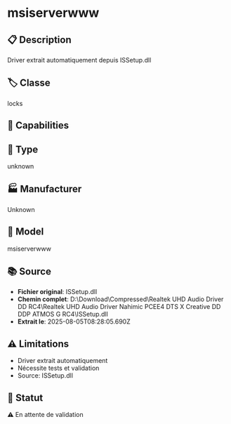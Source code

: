 # msiserverwww

## 📋 Description
Driver extrait automatiquement depuis ISSetup.dll

## 🏷️ Classe
locks

## 🔧 Capabilities


## 📡 Type
unknown

## 🏭 Manufacturer
Unknown

## 📱 Model
msiserverwww

## 📚 Source
- **Fichier original**: ISSetup.dll
- **Chemin complet**: D:\Download\Compressed\Realtek UHD Audio Driver DD RC4\Realtek UHD Audio Driver Nahimic PCEE4 DTS X Creative DD DDP ATMOS G RC4\ISSetup.dll
- **Extrait le**: 2025-08-05T08:28:05.690Z

## ⚠️ Limitations
- Driver extrait automatiquement
- Nécessite tests et validation
- Source: ISSetup.dll

## 🚀 Statut
⚠️ En attente de validation
